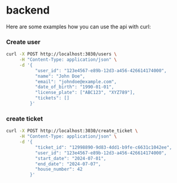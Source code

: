 # backend

Here are some examples how you can use the api with curl:

### Create user

```bash
curl -X POST http://localhost:3030/users \
     -H "Content-Type: application/json" \
     -d '{
           "user_id": "123e4567-e89b-12d3-a456-426614174000",        
           "name": "John Doe",
           "email": "johndoe@example.com",
           "date_of_birth": "1990-01-01",
           "license_plate": ["ABC123", "XYZ789"],
           "tickets": []
         }'
```

### create ticket

```bash
curl -X POST http://localhost:3030/create_ticket \
     -H "Content-Type: application/json" \
     -d '{
           "ticket_id": "12998890-9d83-4dd1-b9fe-c6631c1042ee",
           "user_id": "123e4567-e89b-12d3-a456-426614174000",
           "start_date": "2024-07-01",
           "end_date": "2024-07-07",
           "house_number": 42
         }'
```
